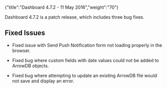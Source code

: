 {"title":"Dashboard 4.7.2 - 11 May 2016","weight":"70"}

Dashboard 4.7.2 is a patch release, which includes three bug fixes.

## Fixed Issues

* Fixed issue with Send Push Notification form not loading properly in the browser.

* Fixed bug where custom fields with date values could not be added to ArrowDB objects.

* Fixed bug where attempting to update an existing ArrowDB file would not save and display an error.
